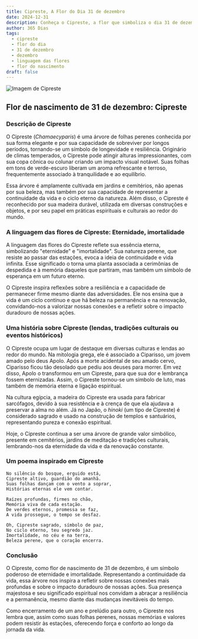 ```yaml
---
title: Cipreste, A Flor do Dia 31 de dezembro
date: 2024-12-31
description: Conheça o Cipreste, a flor que simboliza o dia 31 de dezembro e seu significado 'Eternidade, imortalidade'. Explore a beleza e o simbolismo desta flor encantadora.
author: 365 Dias
tags:
  - cipreste
  - flor do dia
  - 31 de dezembro
  - dezembro
  - linguagem das flores
  - flor do nascimento
draft: false
---
```


![Imagem de Cipreste](https://cdn.pixabay.com/photo/2015/09/17/13/36/hinoki-944147_1280.jpg#center)


## Flor de nascimento de 31 de dezembro: Cipreste

### Descrição de Cipreste

O Cipreste (_Chamaecyparis_) é uma árvore de folhas perenes conhecida por sua forma elegante e por sua capacidade de sobreviver por longos períodos, tornando-se um símbolo de longevidade e resiliência. Originário de climas temperados, o Cipreste pode atingir alturas impressionantes, com sua copa cônica ou colunar criando um impacto visual notável. Suas folhas em tons de verde-escuro liberam um aroma refrescante e terroso, frequentemente associado à tranquilidade e ao equilíbrio.

Essa árvore é amplamente cultivada em jardins e cemitérios, não apenas por sua beleza, mas também por sua capacidade de representar a continuidade da vida e o ciclo eterno da natureza. Além disso, o Cipreste é reconhecido por sua madeira durável, utilizada em diversas construções e objetos, e por seu papel em práticas espirituais e culturais ao redor do mundo.

### A linguagem das flores de Cipreste: Eternidade, imortalidade

A linguagem das flores do Cipreste reflete sua essência eterna, simbolizando "eternidade" e "imortalidade". Sua natureza perene, que resiste ao passar das estações, evoca a ideia de continuidade e vida infinita. Esse significado o torna uma planta associada a cerimônias de despedida e à memória daqueles que partiram, mas também um símbolo de esperança em um futuro eterno.

O Cipreste inspira reflexões sobre a resiliência e a capacidade de permanecer firme mesmo diante das adversidades. Ele nos ensina que a vida é um ciclo contínuo e que há beleza na permanência e na renovação, convidando-nos a valorizar nossas conexões e a refletir sobre o impacto duradouro de nossas ações.

### Uma história sobre Cipreste (lendas, tradições culturais ou eventos históricos)

O Cipreste ocupa um lugar de destaque em diversas culturas e lendas ao redor do mundo. Na mitologia grega, ele é associado a Ciparisso, um jovem amado pelo deus Apolo. Após a morte acidental de seu amado cervo, Ciparisso ficou tão desolado que pediu aos deuses para morrer. Em vez disso, Apolo o transformou em um Cipreste, para que sua dor e lembrança fossem eternizadas. Assim, o Cipreste tornou-se um símbolo de luto, mas também de memória eterna e ligação espiritual.

Na cultura egípcia, a madeira do Cipreste era usada para fabricar sarcófagos, devido à sua resistência e à crença de que ela ajudava a preservar a alma no além. Já no Japão, o _hinoki_ (um tipo de Cipreste) é considerado sagrado e usado na construção de templos e santuários, representando pureza e conexão espiritual.

Hoje, o Cipreste continua a ser uma árvore de grande valor simbólico, presente em cemitérios, jardins de meditação e tradições culturais, lembrando-nos da eternidade da vida e da renovação constante.

### Um poema inspirado em Cipreste

```
No silêncio do bosque, erguido está,  
Cipreste altivo, guardião do amanhã.  
Suas folhas dançam com o vento a soprar,  
Histórias eternas ele vem contar.  

Raízes profundas, firmes no chão,  
Memória viva de cada estação.  
De verdes eternos, promessa se faz,  
A vida prossegue, o tempo se desfaz.  

Oh, Cipreste sagrado, símbolo de paz,  
No ciclo eterno, teu segredo jaz.  
Imortalidade, no céu e na terra,  
Beleza perene, que o coração encerra.  
```

### Conclusão

O Cipreste, como flor de nascimento de 31 de dezembro, é um símbolo poderoso de eternidade e imortalidade. Representando a continuidade da vida, essa árvore nos inspira a refletir sobre nossas conexões mais profundas e sobre o impacto duradouro de nossas ações. Sua presença majestosa e seu significado espiritual nos convidam a abraçar a resiliência e a permanência, mesmo diante das mudanças inevitáveis do tempo.

Como encerramento de um ano e prelúdio para outro, o Cipreste nos lembra que, assim como suas folhas perenes, nossas memórias e valores podem resistir às estações, oferecendo força e conforto ao longo da jornada da vida.